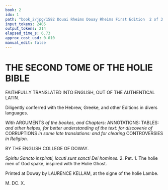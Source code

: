```yaml
---
book: 2
idx: 1
path: "book_2/jpg/1582 Douai Rheims Douay Rheims First Edition  2 of 3 1610 Old Testament.pdf-1.jpg"
input_tokens: 2405
output_tokens: 214
elapsed_time_s: 6.73
approx_cost_usd: 0.010
manual_edit: false
---
```

# THE SECOND TOME OF THE HOLIE BIBLE

FAITHFULLY TRANSLATED INTO ENGLISH, OUT OF THE AUTHENTICAL LATIN.

Diligently conferred with the Hebrew, Greeke, and other Editions in divers languages.

*With* ARGUMENTS *of the bookes, and Chapters:* ANNOTATIONS: TABLES: *and other helpes, for better understanding of the text: for discoverie of* CORRUPTIONS *in some late translations: and for clearing* CONTROVERSIES *in Religion.*

BY THE ENGLISH COLLEGE OF DOWAY.

*Spiritu Sancto inspirati, locuti sunt sancti Dei homines.* 2. Pet. 1.
The holie men of God spake, inspired with the Holie Ghost.

Printed at Doway by LAURENCE KELLAM, at the signe of the holie Lambe.

M. DC. X.
